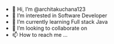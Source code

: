 - 👋 Hi, I’m @architakuchana123
- 👀 I’m interested in Software Developer
- 🌱 I’m currently learning Full stack Java
- 💞️ I’m looking to collaborate on 
- 📫 How to reach me ...

<!---
architakuchana123/architakuchana123 is a ✨ special ✨ repository because its `README.md` (this file) appears on your GitHub profile.
You can click the Preview link to take a look at your changes.
--->
